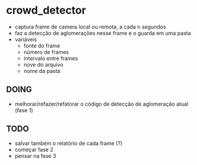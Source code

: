 # crowd_detector
* captura frame de camera local ou remota, a cada n segundos
* faz a detecção de aglomerações nesse frame e o guarda em uma pasta
* variáveis
    - fonte do frame
    - número de frames
    - intervalo entre frames
    - nove do arquivo
    - nome da pasta

## DOING
- melhorar/refazer/refatorar o código de detecção de aglomeração atual (fase 1)

## TODO
- salvar também o relatório de cada frame (?)
- começar fase 2
- pensar na fase 3